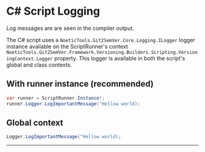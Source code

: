 ﻿---
uid: script-logging
---

# C# Script Logging

Log messages are are seen in the compiler output.

The C# script uses a `NoeticTools.Git2SemVer.Core.Logging.ILogger` logger instance
available on the ScriptRunner's context `NoeticTools.Git2SemVer.Framework.Versioning.Builders.Scripting.VersioningContext.Logger` property.
This logger is available in both the script's global and class contexts.


## With runner instance (recommended)

```csharp
var runner = ScriptRunner.Instance!;
runner.Logger.LogImportantMessage("Hellow world);
```

## Global context

```csharp
Logger.LogImportantMessage("Hellow world);
```

---
